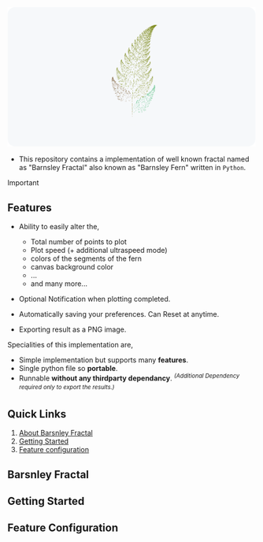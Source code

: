 <p align="center">
    <picture>
      <source 
        srcset="assets/barnsley_dark.png"
        media="(prefers-color-scheme: dark)"
      />
      <img 
        src="assets/barnsley_light.png" 
        alt="Barnsley fern's image"
        width="800"
       />
    </picture>
  </p>


*   This repository contains a implementation of well known fractal named as "Barnsley Fractal" also known as "Barnsley Fern" written in `Python`.

>[!IMPORTANT]
>## Features
>*   Ability to easily alter the,
>      * Total number of points to plot
>      * Plot speed (+ additional ultraspeed mode)
>      * colors of the segments of the fern
>      * canvas background color
>      * ...
>      * and many more...
>      
>*   Optional Notification when plotting completed.
>*   Automatically saving your preferences. Can Reset at anytime.
>*   Exporting result as a PNG image.



 Specialities of this implementation are,
*   Simple implementation but supports many **features**.
*   Single python file so **portable**.
*   Runnable **without any thirdparty dependancy**. <sup>_(Additional Dependency required only to export the results.)_<sup/>

## Quick Links
1.  [About Barsnley Fractal](#barsnley-fractal)
2.  [Getting Started](#getting-started)
3.  [Feature configuration](#feature-configuration)

## Barsnley Fractal
## Getting Started

## Feature Configuration  